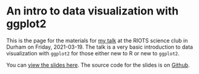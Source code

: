 # An intro to data visualization with ggplot2

This is the page for the materials for [my talk](http://riotscience.co.uk/tribe-events/data-visualisation-in-r-by-dr-niklas-johannes/) at the RIOTS science club in Durham on Friday, 2021-03-19.
The talk is a very basic introduction to data visualization with `ggplot2` for those either new to R or new to `ggplot2`.

You can [view the slides here](https://niklasjohannes.github.io/intro-ggplot2/). The source code for the slides is on [Github](https://github.com/niklasjohannes/intro-ggplot2).
